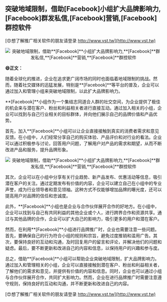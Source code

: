 ## **突破地域限制，借助**[Facebook]**小组扩大品牌影响力,**[Facebook]**群发私信,**[Facebook]**营销,**[Facebook]**群控软件**

[😍想了解推广相关软件的朋友请登录 http://www.vst.tw](http://www.vst.tw)

 <center><img src="https://vst.tw/MP4/tuiguang/png/1.png" alt="突破地域限制，借助**[Facebook]**小组扩大品牌影响力,**[Facebook]**群发私信,**[Facebook]**营销,**[Facebook]**群控软件"></center>

**😄正文：**

随着全球化的推进，企业在追求更广阔市场的同时也面临着地域限制的挑战。然而，随着社交媒体的迅猛发展，特别是**[Facebook]**等平台的普及，企业可以通过加入和管理小组来突破地域限制，以此扩大品牌影响力。

**[Facebook]**小组作为一个集结志同道合人群的社交空间，为企业提供了极佳的机会来与潜在客户、粉丝和利益相关者进行直接互动。通过加入相关的小组，企业可以找到与自己行业相关的目标群体，并向他们展示自己的品牌价值和产品优势。

首先，加入**[Facebook]**小组可以让企业直接接触到真实的消费者需求和意见反馈。在小组中，人们经常分享自己的购买体验、产品评价和对行业的看法。企业可以通过积极参与讨论，回答用户问题，了解用户对产品的需求和期望，从而不断改进产品和服务，提升品牌形象。

 <center><img src="https://vst.tw/MP4/tuiguang/png/3.png" alt="突破地域限制，借助**[Facebook]**小组扩大品牌影响力,**[Facebook]**群发私信,**[Facebook]**营销,**[Facebook]**群控软件"></center>

其次，企业可以在小组中分享有关行业趋势、新产品发布、优惠活动等信息，吸引潜在客户的关注。通过定期发布有价值的内容，企业可以建立自己在小组中的专业声誉，成为行业领导者和意见领袖。这种方式不仅能够增加品牌的曝光度，还可以提高用户对品牌的信任和忠诚度。

此外，**[Facebook]**小组也是企业与合作伙伴展开合作的好地方。在小组中，企业可以找到与自己有共同利益的其他企业或个人，进行跨界合作和资源共享。通过与其他品牌的合作，企业可以扩大自己的影响力，吸引更多的用户和潜在客户。

然而，在利用**[Facebook]**小组进行品牌推广时，企业也需要注意一些问题。首先，要确保自己的行为符合小组的规则和宗旨，避免过度推销和滥用广告。其次，要保持良好的互动和沟通，及时回复用户的留言和评论，并解决他们的问题和疑虑。最后，要不断更新和改进自己的内容和信息，以保持用户的兴趣和参与度。

总之，借助**[Facebook]**小组可以帮助企业突破地域限制，扩大品牌影响力。通过加入和管理相关的小组，企业可以直接接触到潜在客户、粉丝和利益相关者，了解他们的需求和意见，并提供有价值的内容和信息。同时，企业也可以通过小组与合作伙伴展开合作，共同扩大影响力。然而，企业在进行品牌推广时需要注意遵守规则，保持良好的互动和沟通，并不断更新和改进自己的内容。

[😍想了解推广相关软件的朋友请登录 http://www.vst.tw](http://www.vst.tw)



